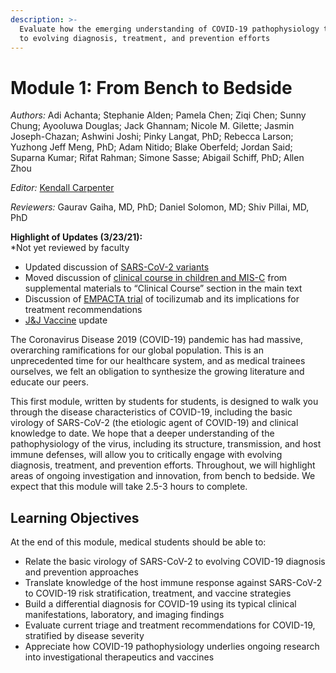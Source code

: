 ```yaml
---
description: >-
  Evaluate how the emerging understanding of COVID-19 pathophysiology translates
  to evolving diagnosis, treatment, and prevention efforts
---
```


# Module 1: From Bench to Bedside

_Authors:_ Adi Achanta; Stephanie Alden; Pamela Chen; Ziqi Chen; Sunny Chung; Ayooluwa Douglas; Jack Ghannam; Nicole M. Gilette; Jasmin Joseph-Chazan; Ashwini Joshi; Pinky Langat, PhD; Rebecca Larson; Yuzhong Jeff Meng, PhD; Adam Nitido; Blake Oberfeld; Jordan Said; Suparna Kumar; Rifat Rahman; Simone Sasse; Abigail Schiff, PhD; Allen Zhou

_Editor:_ [Kendall Carpenter](mailto:kendall_carpenter@hms.harvard.edu)

_Reviewers:_ Gaurav Gaiha, MD, PhD; Daniel Solomon, MD; Shiv Pillai, MD, PhD

**Highlight of Updates \(3/23/21\):**  
\*Not yet reviewed by faculty 

* Updated discussion of [SARS-CoV-2 variants](basic-virology-and-immunology.md#pathogenesis-of-covid-19-infection)
* Moved discussion of [clinical course in children and MIS-C](management-of-covid-19.md#clinical-course) from supplemental materials to “Clinical Course” section in the main text
* Discussion of [EMPACTA trial](management-of-covid-19.md#treatment) of tocilizumab and its implications for treatment recommendations
* [J&J Vaccine](investigational-therapeutics-and-vaccine-development.md#clinical-vaccine-trials) update

The Coronavirus Disease 2019 \(COVID-19\) pandemic has had massive, overarching ramifications for our global population. This is an unprecedented time for our healthcare system, and as medical trainees ourselves, we felt an obligation to synthesize the growing literature and educate our peers. 

This first module, written by students for students, is designed to walk you through the disease characteristics of COVID-19, including the basic virology of SARS-CoV-2 \(the etiologic agent of COVID-19\) and clinical knowledge to date. We hope that a deeper understanding of the pathophysiology of the virus, including its structure, transmission, and host immune defenses, will allow you to critically engage with evolving diagnosis, treatment, and prevention efforts. Throughout, we will highlight areas of ongoing investigation and innovation, from bench to bedside. We expect that this module will take 2.5-3 hours to complete.

## Learning Objectives

At the end of this module, medical students should be able to:

* Relate the basic virology of SARS-CoV-2 to evolving COVID-19 diagnosis and prevention approaches
* Translate knowledge of the host immune response against SARS-CoV-2 to COVID-19 risk stratification, treatment, and vaccine strategies
* Build a differential diagnosis for COVID-19 using its typical clinical manifestations, laboratory, and imaging findings 
* Evaluate current triage and treatment recommendations for COVID-19, stratified by disease severity
* Appreciate how COVID-19 pathophysiology underlies ongoing research into investigational therapeutics and vaccines



